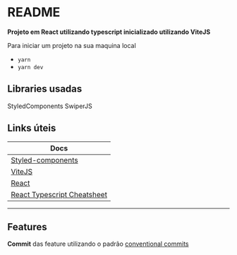 # README

**Projeto em React utilizando typescript inicializado utilizando ViteJS**

Para iniciar um projeto na sua maquina local

- `yarn`
- `yarn dev`

## Libraries usadas


StyledComponents
SwiperJS

## Links úteis



| Docs                                                                            |
| ------------------------------------------------------------------------------- |
| [Styled-components](https://styled-components.com/docs)                         |
| [ViteJS](https://vitejs.dev/)                                                   |
| [React](https://reactwithhooks.netlify.app/)                                    |
| [React Typescript Cheatsheet](https://react-typescript-cheatsheet.netlify.app/) |

---

## Features

**Commit** das feature utilizando o padrão [conventional commits](https://megamorf.gitlab.io/cheat-sheets/conventional-commits/)
